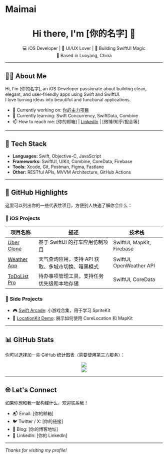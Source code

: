 # Maimai

<h1 align="center">Hi there, I'm [你的名字] 👋</h1>

<p align="center">
  💻 iOS Developer | 🎨 UI/UX Lover | 🚀 Building SwiftUI Magic <br>
  📍 Based in Luoyang, China
</p>

---

## 🧑‍💻 About Me

Hi, I'm [你的名字], an iOS Developer passionate about building clean, elegant, and user-friendly apps using Swift and SwiftUI.  
I love turning ideas into beautiful and functional applications.

- 🔭 Currently working on: [你的主力项目](项目链接)
- 🌱 Currently learning: Swift Concurrency, SwiftData, Combine
- 📫 How to reach me: [你的邮箱] | [LinkedIn](你的链接) | [微博/知乎/掘金等]

---

## 🚀 Tech Stack

- **Languages:** Swift, Objective-C, JavaScript
- **Frameworks:** SwiftUI, UIKit, Combine, CoreData, Firebase
- **Tools:** Xcode, Git, Postman, Figma, Fastlane
- **Other:** RESTful APIs, MVVM Architecture, GitHub Actions

---

## 📂 GitHub Highlights

这里可以列出你的一些代表性项目，方便别人快速了解你会什么：

### 🔧 iOS Projects

| 项目名称 | 描述 | 技术栈 |
|----------|------|--------|
| [Uber Clone](项目链接) | 基于 SwiftUI 的打车应用仿制项目 | SwiftUI, MapKit, Firebase |
| [Weather App](项目链接) | 天气查询应用，支持 API 获取、多城市切换、暗黑模式 | SwiftUI, OpenWeather API |
| [ToDoList Pro](项目链接) | 待办事项管理工具，支持任务优先级和本地存储 | SwiftUI, CoreData |

### 🧪 Side Projects

- 🎮 [Swift Arcade](链接): 小游戏合集，用于学习 SpriteKit
- 🧭 [LocationKit Demo](链接): 展示如何使用 CoreLocation 和 MapKit

---

## 📊 GitHub Stats

你可以选择加一些 GitHub 统计图表（需要使用第三方服务）：

<p align="center">
  <img src="https://github-readme-stats.vercel.app/api?username=你的GitHub用户名&show_icons=true&theme=swift" />
  <br />
  <img src="https://github-readme-stats.vercel.app/api/top-langs/?username=你的GitHub用户名&layout=compact&theme=swift" />
</p>

---

## 🌐 Let's Connect

如果你想和我一起构建什么，欢迎联系我！

- 📬 Email: [你的邮箱]
- 🐦 Twitter / X: [你的链接]
- 📝 Blog: [你的博客地址]
- 💼 LinkedIn: [你的 LinkedIn]

---

_Thanks for visiting my profile!_
